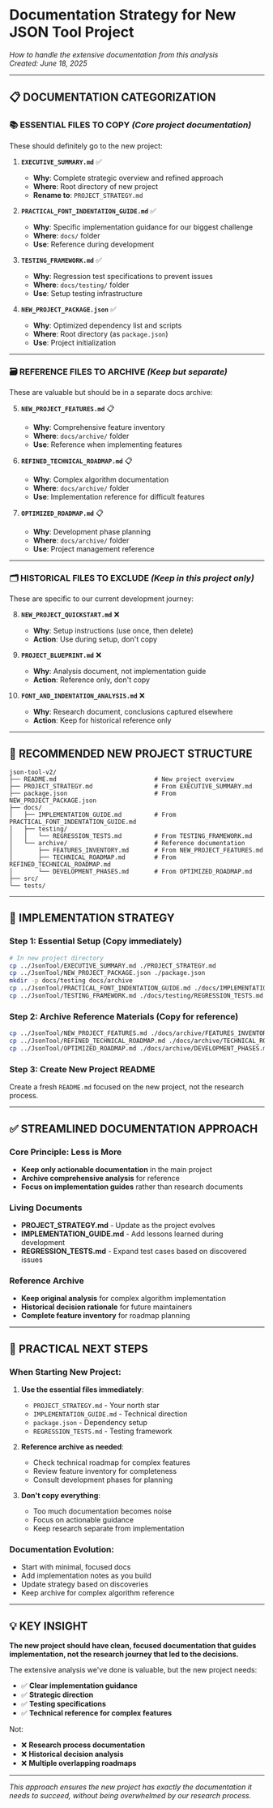 # Documentation Strategy for New JSON Tool Project

*How to handle the extensive documentation from this analysis*  
*Created: June 18, 2025*

---

## 📋 **DOCUMENTATION CATEGORIZATION**

### **📚 ESSENTIAL FILES TO COPY** *(Core project documentation)*
These should definitely go to the new project:

1. **`EXECUTIVE_SUMMARY.md`** ✅ 
   - **Why**: Complete strategic overview and refined approach
   - **Where**: Root directory of new project
   - **Rename to**: `PROJECT_STRATEGY.md`

2. **`PRACTICAL_FONT_INDENTATION_GUIDE.md`** ✅
   - **Why**: Specific implementation guidance for our biggest challenge
   - **Where**: `docs/` folder
   - **Use**: Reference during development

3. **`TESTING_FRAMEWORK.md`** ✅ 
   - **Why**: Regression test specifications to prevent issues
   - **Where**: `docs/testing/` folder  
   - **Use**: Setup testing infrastructure

4. **`NEW_PROJECT_PACKAGE.json`** ✅
   - **Why**: Optimized dependency list and scripts
   - **Where**: Root directory (as `package.json`)
   - **Use**: Project initialization

---

### **🗃️ REFERENCE FILES TO ARCHIVE** *(Keep but separate)*
These are valuable but should be in a separate docs archive:

5. **`NEW_PROJECT_FEATURES.md`** 📋
   - **Why**: Comprehensive feature inventory
   - **Where**: `docs/archive/` folder
   - **Use**: Reference when implementing features

6. **`REFINED_TECHNICAL_ROADMAP.md`** 📋
   - **Why**: Complex algorithm documentation
   - **Where**: `docs/archive/` folder
   - **Use**: Implementation reference for difficult features

7. **`OPTIMIZED_ROADMAP.md`** 📋
   - **Why**: Development phase planning
   - **Where**: `docs/archive/` folder
   - **Use**: Project management reference

---

### **🗂️ HISTORICAL FILES TO EXCLUDE** *(Keep in this project only)*
These are specific to our current development journey:

8. **`NEW_PROJECT_QUICKSTART.md`** ❌
   - **Why**: Setup instructions (use once, then delete)
   - **Action**: Use during setup, don't copy

9. **`PROJECT_BLUEPRINT.md`** ❌
   - **Why**: Analysis document, not implementation guide
   - **Action**: Reference only, don't copy

10. **`FONT_AND_INDENTATION_ANALYSIS.md`** ❌
    - **Why**: Research document, conclusions captured elsewhere
    - **Action**: Keep for historical reference only

---

## 📁 **RECOMMENDED NEW PROJECT STRUCTURE**

```
json-tool-v2/
├── README.md                           # New project overview
├── PROJECT_STRATEGY.md                 # From EXECUTIVE_SUMMARY.md
├── package.json                        # From NEW_PROJECT_PACKAGE.json
├── docs/
│   ├── IMPLEMENTATION_GUIDE.md         # From PRACTICAL_FONT_INDENTATION_GUIDE.md
│   ├── testing/
│   │   └── REGRESSION_TESTS.md         # From TESTING_FRAMEWORK.md
│   └── archive/                        # Reference documentation
│       ├── FEATURES_INVENTORY.md       # From NEW_PROJECT_FEATURES.md
│       ├── TECHNICAL_ROADMAP.md        # From REFINED_TECHNICAL_ROADMAP.md
│       └── DEVELOPMENT_PHASES.md       # From OPTIMIZED_ROADMAP.md
├── src/
└── tests/
```

---

## 🎯 **IMPLEMENTATION STRATEGY**

### **Step 1: Essential Setup** (Copy immediately)
```bash
# In new project directory
cp ../JsonTool/EXECUTIVE_SUMMARY.md ./PROJECT_STRATEGY.md
cp ../JsonTool/NEW_PROJECT_PACKAGE.json ./package.json
mkdir -p docs/testing docs/archive
cp ../JsonTool/PRACTICAL_FONT_INDENTATION_GUIDE.md ./docs/IMPLEMENTATION_GUIDE.md
cp ../JsonTool/TESTING_FRAMEWORK.md ./docs/testing/REGRESSION_TESTS.md
```

### **Step 2: Archive Reference Materials** (Copy for reference)
```bash
cp ../JsonTool/NEW_PROJECT_FEATURES.md ./docs/archive/FEATURES_INVENTORY.md
cp ../JsonTool/REFINED_TECHNICAL_ROADMAP.md ./docs/archive/TECHNICAL_ROADMAP.md
cp ../JsonTool/OPTIMIZED_ROADMAP.md ./docs/archive/DEVELOPMENT_PHASES.md
```

### **Step 3: Create New Project README**
Create a fresh `README.md` focused on the new project, not the research process.

---

## ✅ **STREAMLINED DOCUMENTATION APPROACH**

### **Core Principle: Less is More**
- **Keep only actionable documentation** in the main project
- **Archive comprehensive analysis** for reference
- **Focus on implementation guides** rather than research documents

### **Living Documents**
- **PROJECT_STRATEGY.md** - Update as the project evolves
- **IMPLEMENTATION_GUIDE.md** - Add lessons learned during development
- **REGRESSION_TESTS.md** - Expand test cases based on discovered issues

### **Reference Archive**
- **Keep original analysis** for complex algorithm implementation
- **Historical decision rationale** for future maintainers
- **Complete feature inventory** for roadmap planning

---

## 🚀 **PRACTICAL NEXT STEPS**

### **When Starting New Project:**

1. **Use the essential files immediately**:
   - `PROJECT_STRATEGY.md` - Your north star
   - `IMPLEMENTATION_GUIDE.md` - Technical direction
   - `package.json` - Dependency setup
   - `REGRESSION_TESTS.md` - Testing framework

2. **Reference archive as needed**:
   - Check technical roadmap for complex features
   - Review feature inventory for completeness
   - Consult development phases for planning

3. **Don't copy everything**:
   - Too much documentation becomes noise
   - Focus on actionable guidance
   - Keep research separate from implementation

### **Documentation Evolution**:
- Start with minimal, focused docs
- Add implementation notes as you build
- Update strategy based on discoveries
- Keep archive for complex algorithm reference

---

## 💡 **KEY INSIGHT**

**The new project should have clean, focused documentation that guides implementation, not the research journey that led to the decisions.**

The extensive analysis we've done is valuable, but the new project needs:
- ✅ **Clear implementation guidance**
- ✅ **Strategic direction** 
- ✅ **Testing specifications**
- ✅ **Technical reference for complex features**

Not:
- ❌ **Research process documentation**
- ❌ **Historical decision analysis**
- ❌ **Multiple overlapping roadmaps**

---

*This approach ensures the new project has exactly the documentation it needs to succeed, without being overwhelmed by our research process.*
